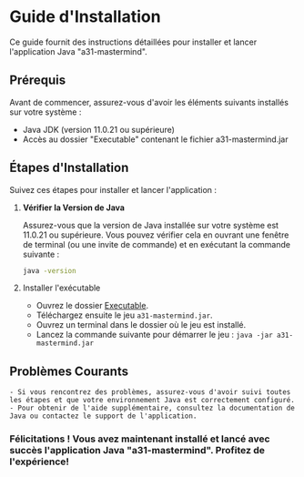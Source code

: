 # Guide d'Installation

Ce guide fournit des instructions détaillées pour installer et lancer l'application Java "a31-mastermind".

## Prérequis

Avant de commencer, assurez-vous d'avoir les éléments suivants installés sur votre système :

- Java JDK (version 11.0.21 ou supérieure)
- Accès au dossier "Executable" contenant le fichier a31-mastermind.jar

## Étapes d'Installation

Suivez ces étapes pour installer et lancer l'application :

1. **Vérifier la Version de Java**

   Assurez-vous que la version de Java installée sur votre système est 11.0.21 ou supérieure. Vous pouvez vérifier cela en ouvrant une fenêtre de terminal (ou une invite de commande) et en exécutant la commande suivante :

   ```bash
   java -version
2. Installer l'exécutable

    - Ouvrez le dossier [Executable](./Executable).
    - Téléchargez ensuite le jeu `a31-mastermind.jar`.
    - Ouvrez un terminal dans le dossier où le jeu est installé.
    - Lancez la commande suivante pour démarrer le jeu : `java -jar a31-mastermind.jar`

## Problèmes Courants

    - Si vous rencontrez des problèmes, assurez-vous d'avoir suivi toutes les étapes et que votre environnement Java est correctement configuré.
    - Pour obtenir de l'aide supplémentaire, consultez la documentation de Java ou contactez le support de l'application.

### Félicitations ! Vous avez maintenant installé et lancé avec succès l'application Java "a31-mastermind". Profitez de l'expérience!

